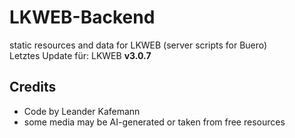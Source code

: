 # LKWEB-Backend
static resources and data for LKWEB (server scripts for Buero)
<br/>
Letztes Update f&uuml;r: LKWEB <b>v3.0.7</b>

## Credits
- Code by Leander Kafemann<br/>
- some media may be AI-generated or taken from free resources